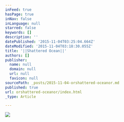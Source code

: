 ```yaml
---
inFeed: true
hasPage: true
inNav: false
inLanguage: null
starred: false
keywords: []
description: ''
datePublished: '2015-11-04T03:25:04.664Z'
dateModified: '2015-11-04T03:18:30.055Z'
title: '||Shattered Ocean||'
authors: []
publisher:
  name: null
  domain: null
  url: null
  favicon: null
sourcePath: _posts/2015-11-04-orshattered-oceanor.md
published: true
url: orshattered-oceanor/index.html
_type: Article

---
```

![](https://the-grid-user-content.s3-us-west-2.amazonaws.com/aea4cf4a-3d87-45f9-8b1f-389a2c3de9a1.jpg)